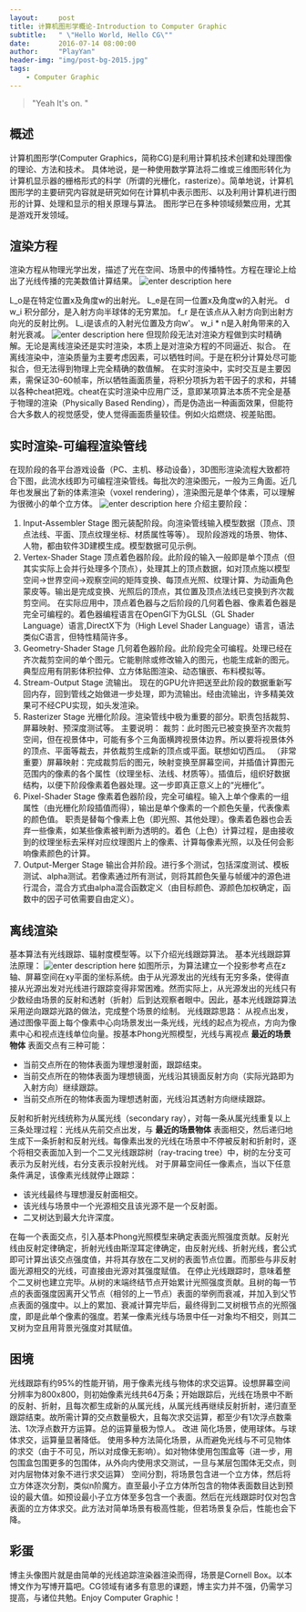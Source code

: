 ```yaml
---
layout:     post
title: 计算机图形学概论-Introduction to Computer Graphic
subtitle:   " \"Hello World, Hello CG\""
date:       2016-07-14 08:00:00
author:     "PlayYan"
header-img: "img/post-bg-2015.jpg"
tags: 
	- Computer Graphic
---
```


> "Yeah It's on. "

## 概述
计算机图形学(Computer Graphics，简称CG)是利用计算机技术创建和处理图像的理论、方法和技术。
具体地说，是一种使用数学算法将二维或三维图形转化为计算机显示器的栅格形式的科学（所谓的光栅化，rasterize）。简单地说，计算机图形学的主要研究内容就是研究如何在计算机中表示图形、以及利用计算机进行图形的计算、处理和显示的相关原理与算法。
图形学已在多种领域频繁应用，尤其是游戏开发领域。
    
## 渲染方程

渲染方程从物理光学出发，描述了光在空间、场景中的传播特性。方程在理论上给出了光线传播的完美数值计算结果。
![enter description here][1]


L_o是在特定位置x及角度w的出射光。
L_e是在同一位置x及角度w的入射光。
d w_i 积分部分，是入射方向半球体的无穷累加。
f_r 是在该点从入射方向到出射方向光的反射比例。
L_i是该点的入射光位置及方向w'。
w_i * n是入射角带来的入射光衰减。
![enter description here][2]
但现阶段无法对渲染方程做到实时精确解。无论是离线渲染还是实时渲染，本质上是对渲染方程的不同逼近、拟合。
在离线渲染中，渲染质量为主要考虑因素，可以牺牲时间。于是在积分计算处尽可能拟合，但无法得到物理上完全精确的数值解。
在实时渲染中，实时交互是主要因素，需保证30-60帧率，所以牺牲画面质量，将积分项拆为若干因子的求和，并辅以各种cheat把戏。cheat在实时渲染中应用广泛，意即某项算法本质不完全是基于物理的渲染（Physically Based Rending），而是伪造出一种画面效果，但能符合大多数人的视觉感受，使人觉得画面质量较佳。例如火焰燃烧、视差贴图。

## 实时渲染-可编程渲染管线
在现阶段的各平台游戏设备（PC、主机、移动设备），3D图形渲染流程大致都符合下图，此流水线即为可编程渲染管线。每批次的渲染图元，一般为三角面。近几年也发展出了新的体素渲染（voxel rendering），渲染图元是单个体素，可以理解为很微小的单个立方体。
![enter description here][3]
介绍主要阶段：

 1. Input-Assembler Stage 
图元装配阶段。向渲染管线输入模型数据（顶点、顶点法线、平面、顶点纹理坐标、材质属性等等）。
现阶段游戏的场景、物体、人物，都由软件3D建模生成。模型数据可见示例。
 2. Vertex-Shader Stage
顶点着色器阶段。此阶段的输入一般即是单个顶点（但其实实际上会并行处理多个顶点），处理其上的顶点数据，如对顶点施以模型空间->世界空间->观察空间的矩阵变换、每顶点光照、纹理计算、为动画角色蒙皮等。输出是完成变换、光照后的顶点，其位置及顶点法线已变换到齐次裁剪空间。
在实际应用中，顶点着色器与之后阶段的几何着色器、像素着色器是完全可编程的。着色器编程语言在OpenGl下为GLSL（GL Shader Language）语言,DirectX下为（High Level Shader Language）语言，语法类似C语言，但特性精简许多。
 3. Geometry-Shader Stage
几何着色器阶段。此阶段完全可编程。处理已经在齐次裁剪空间的单个图元。它能剔除或修改输入的图元，也能生成新的图元。典型应用有阴影体积拉伸、立方体贴图渲染、动态镶嵌、布料模拟等。
 4. Stream-Output Stage
流输出。
现在的GPU允许把送至此阶段的数据重新写回内存，回到管线之始做进一步处理，即为流输出。经由流输出，许多精美效果可不经CPU实现，如头发渲染。
 5. Rasterizer Stage
光栅化阶段。渲染管线中极为重要的部分。职责包括裁剪、屏幕映射、预深度测试等。
主要说明：
裁剪：此时图元已被变换至齐次裁剪空间，但在视景体中，可能有多个三角面横跨视景体边界。所以要将视景体外的顶点、平面等裁去，并依裁剪生成新的顶点或平面。联想如切西瓜。
（非常重要）屏幕映射：完成裁剪后的图元，映射变换至屏幕空间，并插值计算图元范围内的像素的各个属性（纹理坐标、法线、材质等）。插值后，组织好数据结构，以便下阶段像素着色器处理。这一步即真正意义上的“光栅化”。
 6. Pixel-Shader Stage
像素着色器阶段，完全可编程。输入上单个像素的一组属性（由光栅化阶段插值而得），输出是单个像素的一个颜色矢量，代表像素的颜色值。
职责是替每个像素上色（即光照、其他处理）。像素着色器也会丢弃一些像素，如某些像素被判断为透明的。着色（上色）计算过程，是由接收到的纹理坐标去采样对应纹理图片上的像素、计算每像素光照，以及任何会影响像素颜色的计算。
 7. Output-Merger Stage 
输出合并阶段。进行多个测试，包括深度测试、模板测试、alpha测试。若像素通过所有测试，则将其颜色矢量与帧缓冲的源色进行混合，混合方式由alpha混合函数定义（由目标颜色、源颜色加权确定，函数中的因子可依需要自由定义）。

## 离线渲染
基本算法有光线跟踪、辐射度模型等。以下介绍光线跟踪算法。
基本光线跟踪算法原理：
![enter description here][4]
如图所示，为算法建立一个投影参考点在z轴、屏幕空间在xy平面的坐标系统。由于从光源发出的光线有无穷多条，使得直接从光源出发对光线进行跟踪变得非常困难。然而实际上，从光源发出的光线只有少数经由场景的反射和透射（折射）后到达观察者眼中。因此，基本光线跟踪算法采用逆向跟踪光路的做法，完成整个场景的绘制。 
光线跟踪思路：
从视点出发，通过图像平面上每个像素中心向场景发出一条光线，光线的起点为视点，方向为像素中心和视点连线单位向量。按基本Phong光照模型，光线与离视点 **最近的场景物体** 表面交点有三种可能：

 * 当前交点所在的物体表面为理想漫射面，跟踪结束。
 * 当前交点所在的物体表面为理想镜面，光线沿其镜面反射方向（实际光路即为入射方向）继续跟踪。
 * 当前交点所在的物体表面为理想透射面，光线沿其透射方向继续跟踪。


反射和折射光线统称为从属光线（secondary ray），对每一条从属光线重复以上三条处理过程：光线从先前交点出发，与 **最近的场景物体** 表面相交，然后递归地生成下一条折射和反射光线。每像素出发的光线在场景中不停被反射和折射时，逐个将相交表面加入到一个二叉光线跟踪树（ray-tracing tree）中，树的左分支可表示为反射光线，右分支表示投射光线。
对于屏幕空间任一像素点，当以下任意条件满足，该像素光线就停止跟踪：

 * 该光线最终与理想漫反射面相交。
 * 该光线与场景中一个光源相交且该光源不是一个反射面。
 * 二叉树达到最大允许深度。

在每一个表面交点，引入基本Phong光照模型来确定表面光照强度贡献。反射光线由反射定律确定，折射光线由斯涅耳定律确定，由反射光线、折射光线，套公式即可计算出该交点强度值，并将其存放在二叉树的表面节点位置。而那些与非反射面光源相交的光线，可直接由光源对其强度赋值。
在停止光线跟踪时，意味着整个二叉树也建立完毕。从树的末端终结节点开始累计光照强度贡献。且树的每一节点的表面强度因离开父节点（相邻的上一节点）表面的举例而衰减，并加入到父节点表面的强度中。以上的累加、衰减计算完毕后，最终得到二叉树根节点的光照强度，即是此单个像素的强度。若某一像素光线与场景中任一对象均不相交，则其二叉树为空且用背景光强度对其赋值。

## 困境
光线跟踪有约95%的性能开销，用于像素光线与物体的求交运算。设想屏幕空间分辨率为800x800，则初始像素光线共64万条；开始跟踪后，光线在场景中不断的反射、折射，且每次都生成新的从属光线，从属光线再继续反射折射，递归直至跟踪结束。故所需计算的交点数量极大，且每次求交运算，都至少有1次浮点数乘法、1次浮点数开方运算。总的运算量极为惊人。
改进
简化场景，使用球体。与球体求交，运算量显著降低。
使用多种方法简化场景，从而避免光线与不可见物体的求交（由于不可见，所以对成像无影响）。如对物体使用包围盒等（进一步，用包围盒包围更多的包围体，从外向内使用求交测试，一旦与某层包围体无交点，则对内层物体对象不进行求交运算）
空间分割，将场景包含进一个立方体，然后将立方体逐次分割，类似n阶魔方。直至最小子立方体所包含的物体表面数目达到预设的最大值。如预设最小子立方体至多包含一个表面。然后在光线跟踪时仅对包含表面的立方体求交。此方法对简单场景有极高性能，但若场景复杂后，性能也会下降。

## 彩蛋
博主头像图片就是由简单的光线追踪渲染器渲染而得，场景是Cornell Box。以本博文作为写博开篇吧。CG领域有诸多有意思的课题，博主实力并不强，仍需学习提高，与诸位共勉。Enjoy Computer Graphic！

  [1]: ./img/2016-0714-Hello-CG/render%20equation.png "render equation.png"
  [2]: ./img/2016-0714-Hello-CG/image.png "image.png"
  [3]: ./img/2016-0714-Hello-CG/pipelien.png "pipelien.png"
  [4]: ./img/2016-0714-Hello-CG/ray%20tracing.png "ray tracing.png"